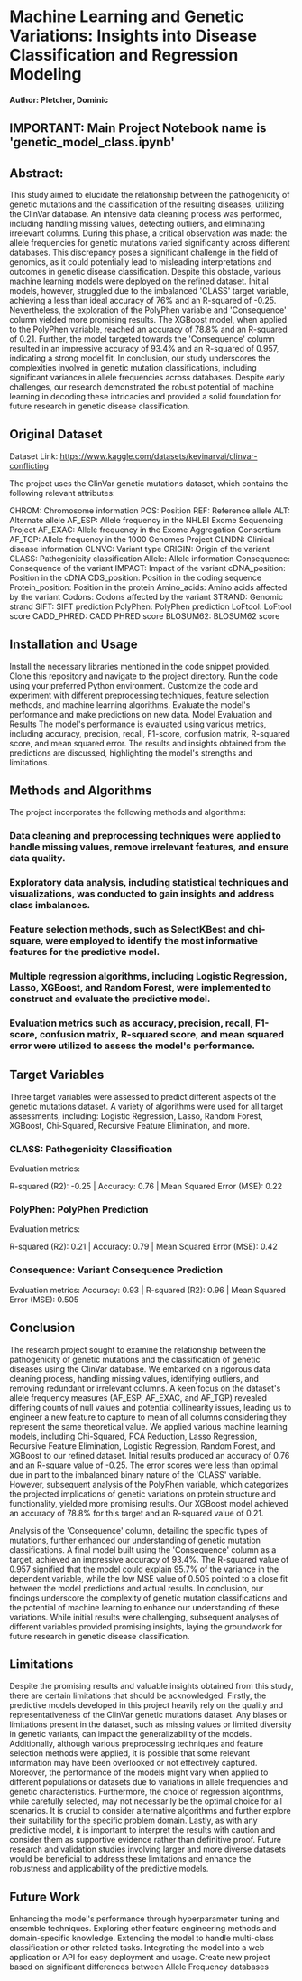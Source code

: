 # Machine Learning and Genetic Variations: Insights into Disease Classification and Regression Modeling

#### Author: Pletcher, Dominic

## IMPORTANT: Main Project Notebook name is 'genetic_model_class.ipynb'

## Abstract:

This study aimed to elucidate the relationship between the pathogenicity of genetic mutations and the classification of the resulting diseases, utilizing the ClinVar database. An intensive data cleaning process was performed, including handling missing values, detecting outliers, and eliminating irrelevant columns. During this phase, a critical observation was made: the allele frequencies for genetic mutations varied significantly across different databases. This discrepancy poses a significant challenge in the field of genomics, as it could potentially lead to misleading interpretations and outcomes in genetic disease classification. Despite this obstacle, various machine learning models were deployed on the refined dataset. Initial models, however, struggled due to the imbalanced 'CLASS' target variable, achieving a less than ideal accuracy of 76% and an R-squared of -0.25. Nevertheless, the exploration of the PolyPhen variable and 'Consequence' column yielded more promising results. The XGBoost model, when applied to the PolyPhen variable, reached an accuracy of 78.8% and an R-squared of 0.21. Further, the model targeted towards the 'Consequence' column resulted in an impressive accuracy of 93.4% and an R-squared of 0.957, indicating a strong model fit. In conclusion, our study underscores the complexities involved in genetic mutation classifications, including significant variances in allele frequencies across databases. Despite early challenges, our research demonstrated the robust potential of machine learning in decoding these intricacies and provided a solid foundation for future research in genetic disease classification.

## Original Dataset

Dataset Link: https://www.kaggle.com/datasets/kevinarvai/clinvar-conflicting

The project uses the ClinVar genetic mutations dataset, which contains the following relevant attributes:

CHROM: Chromosome information
POS: Position
REF: Reference allele
ALT: Alternate allele
AF_ESP: Allele frequency in the NHLBI Exome Sequencing Project
AF_EXAC: Allele frequency in the Exome Aggregation Consortium
AF_TGP: Allele frequency in the 1000 Genomes Project
CLNDN: Clinical disease information
CLNVC: Variant type
ORIGIN: Origin of the variant
CLASS: Pathogenicity classification
Allele: Allele information
Consequence: Consequence of the variant
IMPACT: Impact of the variant
cDNA_position: Position in the cDNA
CDS_position: Position in the coding sequence
Protein_position: Position in the protein
Amino_acids: Amino acids affected by the variant
Codons: Codons affected by the variant
STRAND: Genomic strand
SIFT: SIFT prediction
PolyPhen: PolyPhen prediction
LoFtool: LoFtool score
CADD_PHRED: CADD PHRED score
BLOSUM62: BLOSUM62 score

## Installation and Usage
Install the necessary libraries mentioned in the code snippet provided.
Clone this repository and navigate to the project directory.
Run the code using your preferred Python environment.
Customize the code and experiment with different preprocessing techniques, feature selection methods, and machine learning algorithms.
Evaluate the model's performance and make predictions on new data.
Model Evaluation and Results
The model's performance is evaluated using various metrics, including accuracy, precision, recall, F1-score, confusion matrix, R-squared score, and mean squared error. The results and insights obtained from the predictions are discussed, highlighting the model's strengths and limitations.

## Methods and Algorithms
The project incorporates the following methods and algorithms:

### Data cleaning and preprocessing techniques were applied to handle missing values, remove irrelevant features, and ensure data quality.
### Exploratory data analysis, including statistical techniques and visualizations, was conducted to gain insights and address class imbalances.
### Feature selection methods, such as SelectKBest and chi-square, were employed to identify the most informative features for the predictive model.
### Multiple regression algorithms, including Logistic Regression, Lasso, XGBoost, and Random Forest, were implemented to construct and evaluate the predictive model.
### Evaluation metrics such as accuracy, precision, recall, F1-score, confusion matrix, R-squared score, and mean squared error were utilized to assess the model's performance.

## Target Variables
Three target variables were assessed to predict different aspects of the genetic mutations dataset. A variety of algorithms were used for all target assessments, including: Logistic Regression, Lasso, Random Forest, XGBoost, Chi-Squared, Recursive Feature Elimination, and more.

### CLASS: Pathogenicity Classification

Evaluation metrics: 

R-squared (R2): -0.25 | Accuracy: 0.76 | Mean Squared Error (MSE): 0.22 

### PolyPhen: PolyPhen Prediction

Evaluation metrics:

R-squared (R2): 0.21 | Accuracy: 0.79 | Mean Squared Error (MSE): 0.42 

### Consequence: Variant Consequence Prediction

Evaluation metrics:
Accuracy: 0.93 | R-squared (R2): 0.96 | Mean Squared Error (MSE): 0.505


## Conclusion
The research project sought to examine the relationship between the pathogenicity of genetic mutations and the classification of genetic diseases using the ClinVar database. We embarked on a rigorous data cleaning process, handling missing values, identifying outliers, and removing redundant or irrelevant columns. A keen focus on the dataset's allele frequency measures (AF_ESP, AF_EXAC, and AF_TGP) revealed differing counts of null values and potential collinearity issues, leading us to engineer a new feature to capture to mean of all columns considering they represent the same theoretical value. We applied various machine learning models, including Chi-Squared, PCA Reduction, Lasso Regression, Recursive Feature Elimination, Logistic Regression, Random Forest, and XGBoost to our refined dataset. Initial results produced an accuracy of 0.76 and an R-square value of -0.25. The error scores were less than optimal due in part to the imbalanced binary nature of the 'CLASS' variable. However, subsequent analysis of the PolyPhen variable, which categorizes the projected implications of genetic variations on protein structure and functionality, yielded more promising results. Our XGBoost model achieved an accuracy of 78.8% for this target and an R-squared value of 0.21. 

Analysis of the 'Consequence' column, detailing the specific types of mutations, further enhanced our understanding of genetic mutation classifications. A final model built using the 'Consequence' column as a target, achieved an impressive accuracy of 93.4%. The R-squared value of 0.957 signified that the model could explain 95.7% of the variance in the dependent variable, while the low MSE value of 0.505 pointed to a close fit between the model predictions and actual results. In conclusion, our findings underscore the complexity of genetic mutation classifications and the potential of machine learning to enhance our understanding of these variations. While initial results were challenging, subsequent analyses of different variables provided promising insights, laying the groundwork for future research in genetic disease classification.

## Limitations
Despite the promising results and valuable insights obtained from this study, there are certain limitations that should be acknowledged. Firstly, the predictive models developed in this project heavily rely on the quality and representativeness of the ClinVar genetic mutations dataset. Any biases or limitations present in the dataset, such as missing values or limited diversity in genetic variants, can impact the generalizability of the models. Additionally, although various preprocessing techniques and feature selection methods were applied, it is possible that some relevant information may have been overlooked or not effectively captured. Moreover, the performance of the models might vary when applied to different populations or datasets due to variations in allele frequencies and genetic characteristics. Furthermore, the choice of regression algorithms, while carefully selected, may not necessarily be the optimal choice for all scenarios. It is crucial to consider alternative algorithms and further explore their suitability for the specific problem domain. Lastly, as with any predictive model, it is important to interpret the results with caution and consider them as supportive evidence rather than definitive proof. Future research and validation studies involving larger and more diverse datasets would be beneficial to address these limitations and enhance the robustness and applicability of the predictive models.

## Future Work
Enhancing the model's performance through hyperparameter tuning and ensemble techniques.
Exploring other feature engineering methods and domain-specific knowledge.
Extending the model to handle multi-class classification or other related tasks.
Integrating the model into a web application or API for easy deployment and usage.
Create new project based on significant differences between Allele Frequency databases
